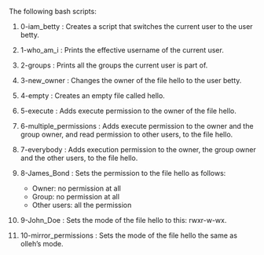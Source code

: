 The following bash scripts:

1. 0-iam_betty : Creates a script that switches the current user to the user betty.

2. 1-who_am_i : Prints the effective username of the current user.

3. 2-groups : Prints all the groups the current user is part of.

4. 3-new_owner : Changes the owner of the file hello to the user betty.

5. 4-empty : Creates an empty file called hello.

6. 5-execute : Adds execute permission to the owner of the file hello.

7. 6-multiple_permissions : Adds execute permission to the owner and the group owner, and read permission to other users, to the file hello.

8. 7-everybody : Adds execution permission to the owner, the group owner and the other users, to the file hello.

9. 8-James_Bond : Sets the permission to the file hello as follows:
	- Owner: no permission at all
	- Group: no permission at all
	- Other users: all the permission

10. 9-John_Doe : Sets the mode of the file hello to this: rwxr-w-wx.

11. 10-mirror_permissions : Sets the mode of the file hello the same as olleh’s mode.
